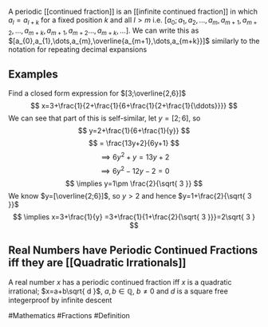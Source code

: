 A periodic [[continued fraction]] is an [[infinite continued fraction]] in which $a_{l}=a_{l+k}$ for a fixed position $k$ and all $l>m$ i.e. $[a_{0};a_{1},a_{2},\dots,a_{m},a_{m+1},a_{m+2},\dots, a_{m+k},a_{m+1},a_{m+2}\dots,a_{m+k},\dots]$. We can write this as $[a_{0},a_{1},\dots,a_{m},\overline{a_{m+1},\dots,a_{m+k}}]$ similarly to the notation for repeating decimal expansions
## Examples
Find a closed form expression for $[3;\overline{2,6}]$
$$
x=3+\frac{1}{2+\frac{1}{6+\frac{1}{2+\frac{1}{\ddots}}}}
$$
We can see that part of this is self-similar, let $y=[2;6]$, so
$$
y=2+\frac{1}{6+\frac{1}{y}}
$$
$$
= \frac{13y+2}{6y+1}
$$
$$
\implies 6y^{2}+y=13y+2
$$
$$
\implies 6y^{2}-12y-2=0
$$
$$
\implies y=1\pm \frac{2}{\sqrt{ 3 }}
$$
We know $y=[\overline{2;6}]$, so $y>2$ and hence $y=1+\frac{2}{\sqrt{ 3 }}$
$$
\implies x=3+\frac{1}{y} =3+\frac{1}{1+\frac{2}{\sqrt{ 3 }}}=2\sqrt{ 3 }
$$
## Real Numbers have Periodic Continued Fractions iff they are [[Quadratic Irrationals]]
A real number $x$ has a periodic continued fraction iff $x$ is a quadratic irrational; $x=a+b\sqrt{ d }$, $a,b\in\mathbb{Q}$, $b\neq 0$ and $d$ is a square free integerproof by infinite descent

#Mathematics #Fractions #Definition